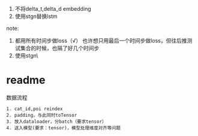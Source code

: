 1. 不将delta_t,delta_d embedding
2. 使用stgn替换lstm


note:
1. 都用所有时间步做loss（√）
    也许想只用最后一个时间步做loss，但往后推测试集合的时候，也隔了好几个时间步
2. 使用stgn\


# readme
数据流程

    1. cat_id,poi reindex
    2. padding，与此同时toTensor
    3. 放入dataloader，分batch（要求tensor）
    4. 送入模型(要求：tensor)，模型处理维度对齐等问题